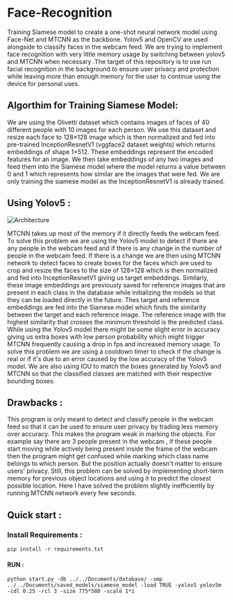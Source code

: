 # Face-Recognition
Training Siamese model to create a one-shot neural network model using Face-Net and MTCNN as the backbone. Yolov5 and OpenCV are used alongside to classify faces in the webcam feed.
We are trying to implement face recognition with very little memory usage by switching between yolov5 and MTCNN when necessary .The target of this repository is to use run facial recognition in the background to ensure user privacy and protection while leaving more than enough memory for the user to continue using the device for personal uses.

## Algorthim for Training Siamese Model:
We are using the Olivetti dataset which contains images of faces of 40 different people with 10 images for each person. We use this dataset and resize each face to 128×128 image which is then normalized and fed into pre-trained InceptionResnetV1 (vggface2 dataset weights) which returns embeddings of shape 1×512. These embeddings represent the encoded features for an image. We then take embeddings of any two images and feed them into the Siamese model where the model returns a value between 0 and 1 which represents how similar are the images that were fed. We are only training the siamese model as the InceptionResnetV1 is already trained.

## Using Yolov5 :
![Architecture](https://user-images.githubusercontent.com/57902078/139682710-8b23b2b9-43f8-42c8-b7e5-8f4a799afdb7.png)

MTCNN takes up most of the memory if it directly feeds the webcam feed. To solve this problem we are using the Yolov5 model to detect if there are any people in the webcam feed and if there is any change in the number of people in the webcam feed. If there is a change we are then using MTCNN network to detect faces to create boxes for the faces which are used to crop and resize the faces to the size of 128×128 which is then normalized and fed into InceptionResnetV1 giving us target embeddings. Similarly, these image embeddings are previously saved for reference images that are present in each class in the database while initializing the models so that they can be loaded directly in the future. Thes target and reference embeddings are fed into the Siamese model which finds the similarity between the target and each reference image. The reference image with the highest similarity that crosses the minimum threshold is the predicted class. While using the Yolov5 model there might be some slight error in accuracy giving us extra boxes with low person probability which might trigger MTCNN frequently causing a drop in fps and increased memory usage. To solve this problem we are using a cooldown timer to check if the change is real or if it's due to an error caused by the low accuracy of the Yolov5 model. We are also using IOU to match the boxes generated by Yolov5 and MTCNN so that the classified classes are matched with their respective bounding boxes.

## Drawbacks :
This program is only meant to detect and classify people in the webcam feed so that it can be used to ensure user privacy by trading less memory over accuracy. This makes the program weak in marking the objects. For example say there are 3 people present in the webcam , if these people start moving while actively being present inside the frame of the webcam then the program might get confused while marking which class name belongs to which person. But the position actually doesn't matter to ensure users' privacy. Still, this problem can be solved by implementing short-term memory for previous object locations and using it to predict the closest possible location. Here I have solved the problem slightly inefficiently by running MTCNN network every few seconds.

## Quick start :
### Install Requirements :
```shell
pip install -r requirements.txt
```
#### RUN :

```shell
python start.py -db ../../Documents/database/ -smp ../../Documents/saved_models/siamese_model -load TRUE -yolov5 yolov5m -cdl 0.25 -rcl 3 -size 775*580 -scale 1*1
```
